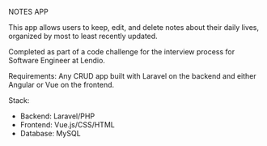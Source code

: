 NOTES APP

This app allows users to keep, edit, and delete notes about their daily lives, organized by most to least recently updated. 

Completed as part of a code challenge for the interview process for Software Engineer at Lendio. 

Requirements:
Any CRUD app built with Laravel on the backend and either Angular or Vue on the frontend. 

Stack: 
- Backend: Laravel/PHP
- Frontend: Vue.js/CSS/HTML
- Database: MySQL
